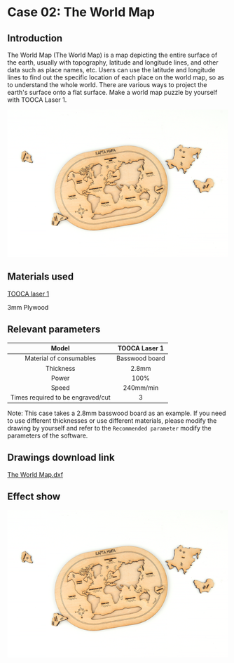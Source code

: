 # Case 02: The World Map
## Introduction

The World Map (The World Map) is a map depicting the entire surface of the earth, usually with topography, latitude and longitude lines, and other data such as place names, etc. Users can use the latitude and longitude lines to find out the specific location of each place on the world map, so as to understand the whole world. There are various ways to project the earth's surface onto a flat surface. Make a world map puzzle by yourself with TOOCA Laser 1.

![](./images/tooca-laser-1-case-02-01.png)

## Materials used

[TOOCA laser 1](https://www.elecfreaks.com/elecfreaks-tooca-laser-1.html)

3mm Plywood


## Relevant parameters

|Model|TOOCA Laser 1|
|:-------:|:-------:|
|Material of consumables|Basswood board|
|Thickness|2.8mm|
|Power|100%|
|Speed|240mm/min|
|Times required to be engraved/cut|3|

Note: This case takes a 2.8mm basswood board as an example. If you need to use different thicknesses or use different materials, please modify the drawing by yourself and refer to the `Recommended parameter` modify the parameters of the software.

## Drawings download link

[The World Map.dxf](https://minhaskamal.github.io/DownGit/#/home?url=https://github.com/elecfreaks/learn-en/blob/master/tooca-laser-1/file/Cutting/world-map-puzzle/world-map-puzzle.dxf)

## Effect show

![](./images/tooca-laser-1-case-02-01.png)
